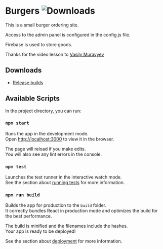 # Burgers ![Downloads](https://img.shields.io/github/downloads/BlackHawk05/react-burgers/total.svg)

This is a small burger ordering site.

Access to the admin panel is configured in the config.js file.

Firebase is used to store goods.

Thanks for the video lesson to [Vasily Muravyev](https://github.com/VasilyMur)

## Downloads
* [Release builds](https://github.com/BlackHawk05/react-burgers/releases)

## Available Scripts

In the project directory, you can run:

### `npm start`

Runs the app in the development mode.\
Open [http://localhost:3000](http://localhost:3000) to view it in the browser.

The page will reload if you make edits.\
You will also see any lint errors in the console.

### `npm test`

Launches the test runner in the interactive watch mode.\
See the section about [running tests](https://facebook.github.io/create-react-app/docs/running-tests) for more information.

### `npm run build`

Builds the app for production to the `build` folder.\
It correctly bundles React in production mode and optimizes the build for the best performance.

The build is minified and the filenames include the hashes.\
Your app is ready to be deployed!

See the section about [deployment](https://facebook.github.io/create-react-app/docs/deployment) for more information.
